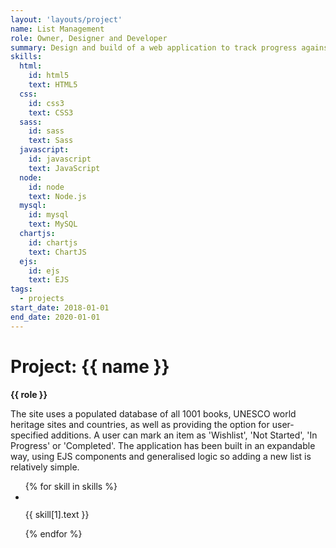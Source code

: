 ```yaml
---
layout: 'layouts/project'
name: List Management
role: Owner, Designer and Developer
summary: Design and build of a web application to track progress against various collections of list data.
skills:
  html:
    id: html5
    text: HTML5
  css:
    id: css3
    text: CSS3
  sass:
    id: sass
    text: Sass
  javascript:
    id: javascript
    text: JavaScript
  node:
    id: node
    text: Node.js
  mysql:
    id: mysql
    text: MySQL
  chartjs:
    id: chartjs
    text: ChartJS
  ejs:
    id: ejs
    text: EJS
tags:
  - projects
start_date: 2018-01-01
end_date: 2020-01-01
---
```


# Project: {{ name }}

<strong>{{ role }}</strong>

The site uses a populated database of all 1001 books, UNESCO world heritage sites and countries, as well as providing the option for user-specified additions. A user can mark an item as 'Wishlist', 'Not Started', 'In Progress' or 'Completed'. The application has been built in an expandable way, using EJS components and generalised logic so adding a new list is relatively simple.

<ul class="project__skill-list" aria-label="Uses the following technologies">
  {% for skill in skills %}
  <li class="project__skill-item">
    <img class="project__skill-icon" src="/assets/skill-icons/{{ skill[1].id }}.svg" alt="" role="presentation">
    <p class="project__skill-text">{{ skill[1].text }}</p>
  </li>
  {% endfor %}
</ul>

<div class="project-images">
  <img class="project-image project-image--multiple" src="/assets/project-images/books.png" alt="" role="presentation">
  <img class="project-image project-image--multiple" src="/assets/project-images/books2.png" alt="" role="presentation">
</div>

